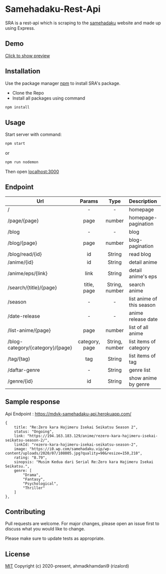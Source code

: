 # Samehadaku-Rest-Api

SRA is a rest-api which is scraping to the [samehadaku](https://194.163.183.129/) website and made up using Express.

## Demo
[Click to show preview](https://mdvk-samehadaku-api.herokuapp.com/)

## Installation

Use the package manager [npm](https://npmjs.com/) to install SRA's package.

* Clone the Repo
* Install all packages using command
```bash
npm install
```

## Usage

Start server with command:
```bash
npm start
```
or
```bash
npm run nodemon
```
Then open [localhost:3000](http://localhost:3000/)

## Endpoint

| Url        | Params           | Type | Description |
| ------------- |:-------------:| :-----:|  :-----|
| /      | - | - | homepage  
| /page/{page}    | page     |  number | homepage-pagination |
| /blog   | -     |  - | blog |
| /blog/{page}   | page     |  number | blog-pagination |
| /blog/read/{id}   | id     |  String | read blog |
| /anime/{id}   | id     |  String | detail anime |
| /anime/eps/{link}   | link     |  String | detail anime's eps |
| /search/{title}/{page}   | title, page     |  String, number | search anime |
| /season | -     |  - |list anime of this season|
| /date-release | -     |  - | anime release date |
| /list-anime/{page} | page     |  number | list of all anime |
| /blog-category/{category}/{page} | category, page     |  String, number | list items of category |
| /tag/{tag} | tag   |  String | list items of tag |
| /daftar-genre | -   |  String | genre list |
| /genre/{id} | id   |  String | show anime by genre |


## Sample response

Api Endpoint : https://mdvk-samehadaku-api.herokuapp.com/
```
{
    title: "Re:Zero kara Hajimeru Isekai Seikatsu Season 2",
    status: "Ongoing",
    link: "https://194.163.183.129/anime/rezero-kara-hajimeru-isekai-seikatsu-season-2/",
    linkId: "rezero-kara-hajimeru-isekai-seikatsu-season-2",
    image: "https://i0.wp.com/samehadaku.vip/wp-content/uploads/2020/07/108005.jpg?quality=90&resize=150,210",
    rating: "8.79",
    sinopsis: "Musim Kedua dari Serial Re:Zero kara Hajimeru Isekai Seikatsu.",
    genre: [
        "Drama",
        "Fantasy",
        "Psychological",
        "Thriller"
    ]
},
```

## Contributing
Pull requests are welcome. For major changes, please open an issue first to discuss what you would like to change.

Please make sure to update tests as appropriate.

## License
[MIT](https://choosealicense.com/licenses/mit/)
Copyright (c) 2020-present, ahmadkhamdani9 (rizalord)
